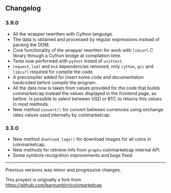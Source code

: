 ## Changelog

### 3.9.0
- All the wrapper rewritten with Cython language.
- The data is obtained and processed by regular expressions instead of parsing the DOM.
- Core functionality of the wrapper rewritten for work with `libcurl` C library through a Cython bridge at compilation time.
- Tests now performed with `pytest` insted of `unittest`.
- `request`, `lxml` and `bs4` dependencies removed, only `cython`, `gcc` and `libcurl` required for compile the code.
- A precompiler added for insert some code and documentation hardcoded before compile the program.
- All the data now is taken from values provided for the code that builds coinmarketcap instead the values displayed in the frontend page, as before. Is possible to select between USD or BTC to returns this values in most methods.
- New method `convert()` for convert between currencies using exchange rates values used internally by coinmarketcap.

### 3.3.0
- New method `download_logo()` for download images for all coins in coinmarketcap.
- New methods for retrieve info from `graphs` coinmarketcap internal API.
- Some symbols recognition improvements and bugs fixed.

_____________________

Previous versions was minor and progressive changes.

This proyect is originally a fork from https://github.com/barnumbirr/coinmarketcap


